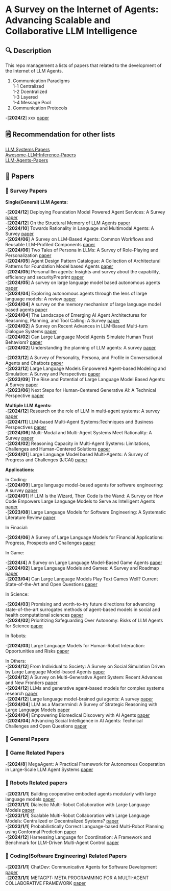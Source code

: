 # A Survey on the Internet of Agents: Advancing Scalable and Collaborative LLM Intelligence

## 🔍 Description 
This repo management a lists of papers that related to the development of the Internet of LLM Agents.

1. Communication Paradigms  
   1-1 Centralized  
   1-2 Dcentralized  
   1-3 Layered  
   1-4 Message Pool
2. Communication Protocols

-[__2024/2__] xxx [paper]()

## 🗒 Recommendation for other lists

[LLM Systems Papers](https://github.com/AmberLJC/LLMSys-PaperList)  
[Awesome-LLM-Inference-Papers](https://github.com/DefTruth/Awesome-LLM-Inference?tab=readme-ov-file#RAG-Long-Context-Attention-KVCache)  
[LLM-Agents-Papers](https://github.com/AGI-Edgerunners/LLM-Agents-Papers?tab=readme-ov-file#Survey)  


## 📒 Papers
### 🔹 Survey Papers

**Single(General) LLM Agents:**  

-[__2024/12__] Deploying Foundation Model Powered Agent Services: A Survey [paper](https://arxiv.org/abs/2412.13437)  
-[__2024/12__] On the Structural Memory of LLM Agents [paper](https://arxiv.org/abs/2412.15266)  
-[__2024/10__] Towards Rationality in Language and Multimodal Agents: A Survey [paper](https://arxiv.org/abs/2406.00252)  
-[__2024/06__] A Survey on LLM-Based Agents: Common Workflows and Reusable LLM-Profiled Components [paper](https://arxiv.org/abs/2406.05804)  
-[__2024/06__] Two Tales of Persona in LLMs: A Survey of Role-Playing and Personalization [paper](https://arxiv.org/abs/2406.01171)  
-[__2024/05__] Agent Design Pattern Catalogue: A Collection of Architectural Patterns for Foundation Model based Agents [paper](https://arxiv.org/abs/2405.10467)  
-[__2024/05__] Personal llm agents: Insights and survey about the capability, efficiency and securityPreprint [paper](https://arxiv.org/abs/2401.05459)  
-[__2024/05__] A survey on large language model based autonomous agents [paper](https://ui.adsabs.harvard.edu/abs/2023arXiv230811432W/abstract)  
-[__2024/04__] Exploring autonomous agents through the lens of large language models: A review [paper](https://arxiv.org/abs/2404.04442)  
-[__2024/04__] A survey on the memory mechanism of large language model based agents [paper](https://arxiv.org/abs/2404.13501)  
-[__2024/04__] The Landscape of Emerging AI Agent Architectures for Reasoning, Planning, and Tool Calling: A Survey [paper](https://arxiv.org/abs/2404.11584)  
-[__2024/02__] A Survey on Recent Advances in LLM-Based Multi-turn Dialogue Systems [paper](https://arxiv.org/abs/2402.18013)  
-[__2024/02__] Can Large Language Model Agents Simulate Human Trust Behaviors? [paper](https://arxiv.org/abs/2402.04559)  
-[__2024/02__] Understanding the planning of LLM agents: A survey [paper](https://arxiv.org/abs/2402.02716)  

-[__2023/12__] A Survey of Personality, Persona, and Profile in Conversational Agents and Chatbots [paper](https://arxiv.org/abs/2401.00609)  
-[__2023/12__] Large Language Models Empowered Agent-based Modeling and Simulation: A Survey and Perspectives [paper](https://www.nature.com/articles/s41599-024-03611-3)  
-[__2023/09__] The Rise and Potential of Large Language Model Based Agents: A Survey [paper](https://arxiv.org/abs/2309.07864)  
-[__2023/06__] Next Steps for Human-Centered Generative AI: A Technical Perspective [paper](https://arxiv.org/abs/2306.15774)  


**Multiple LLM Agents:**  
-[__2024/12__] Research on the role of LLM in multi-agent systems: A survey [paper](https://www.ewadirect.com/proceedings/ace/article/view/15421)  
-[__2024/11__] LLM-based Multi-Agent Systems:Techniques and Business Perspectives [paper](https://arxiv.org/abs/2411.14033)  
-[__2024/06__] Multi-Modal and Multi-Agent Systems Meet Rationality: A Survey [paper](https://arxiv.org/abs/2406.00252)  
-[__2024/02__] Reasoning Capacity in Multi-Agent Systems: Limitations, Challenges and Human-Centered Solutions [paper](https://arxiv.org/abs/2402.01108)  
-[__2024/01__] Large Language Model based Multi-Agents: A Survey of Progress and Challenges (IJCAI) [paper](https://arxiv.org/abs/2402.01680)  

**Applications:**   

 In Coding:  
-[__2024/09__] Large language model-based agents for software engineering: A survey [paper](https://arxiv.org/abs/2409.02977)  
-[__2024/01__] If LLM Is the Wizard, Then Code Is the Wand: A Survey on How Code Empowers Large Language Models to Serve as Intelligent Agents [paper](https://arxiv.org/abs/2401.00812)  
-[__2023/08__] Large Language Models for Software Engineering: A Systematic Literature Review [paper](https://dl.acm.org/doi/full/10.1145/3695988)  

  In Finacial:  

-[__2024/06__] A Survey of Large Language Models for Financial Applications: Progress, Prospects and Challenges [paper](https://arxiv.org/abs/2406.11903)  

  In Game:  
  
-[__2024/4__] A Survey on Large Language Model-Based Game Agents [paper](https://arxiv.org/abs/2404.02039)  
-[__2024/02__] Large Language Models and Games: A Survey and Roadmap [paper](https://arxiv.org/abs/2402.18659)  
-[__2023/04__] Can Large Language Models Play Text Games Well? Current State-of-the-Art and Open Questions [paper](https://arxiv.org/abs/2304.02868)  

 In Science:  
 
-[__2024/03__] Promising and worth-to-try future directions for advancing state-of-the-art surrogates methods of agent-based models in social and health computational sciences [paper](https://arxiv.org/abs/2403.04417)  
-[__2024/02__] Prioritizing Safeguarding Over Autonomy: Risks of LLM Agents for Science [paper](https://arxiv.org/abs/2402.04247)  

  In Robots:  
  
-[__2024/03__] Large Language Models for Human-Robot Interaction: Opportunities and Risks [paper](https://arxiv.org/abs/2405.00693)  

  In Others:  
-[__2024/12__] From Individual to Society: A Survey on Social Simulation Driven by Large Language Model-based Agents [paper](https://arxiv.org/abs/2412.03563)  
-[__2024/12__] A Survey on Multi-Generative Agent System: Recent Advances and New Frontiers [paper](https://arxiv.org/abs/2412.17481)  
-[__2024/12__] LLMs and generative agent-based models for complex systems research [paper](https://www.sciencedirect.com/science/article/pii/S1571064524001386)  
-[__2024/12__] Large language model-brained gui agents: A survey [paper](https://arxiv.org/abs/2411.18279)  
-[__2024/04__] LLM as a Mastermind: A Survey of Strategic Reasoning with Large Language Models [paper](https://arxiv.org/abs/2404.01230)  
-[__2024/04__] Empowering Biomedical Discovery with AI Agents [paper](https://arxiv.org/abs/2404.02831)  
-[__2024/04__] Advancing Social Intelligence in AI Agents: Technical Challenges and Open Questions [paper](https://arxiv.org/abs/2404.11023)


### 🔹 General Papers



### 🔹 Game Related Papers
-[__2024/8__] MegaAgent: A Practical Framework for Autonomous Cooperation in Large-Scale LLM Agent Systems [paper](https://arxiv.org/abs/2408.09955) 

### 🔹 Robots Related papers
-[__2023/1/1__] Building cooperative embodied agents modularly with large language models [paper](https://arxiv.org/abs/2307.02485)  
-[__2023/1/1__] Dialectic Multi-Robot Collaboration with Large Language Models [paper]()  
-[__2023/1/1__] Scalable Multi-Robot Collaboration with Large Language Models: Centralized or Decentralized Systems? [paper]()  
-[__2023/1/1__] Probabilistically Correct Language-based Multi-Robot Planning using Conformal Prediction [paper]()  
-[__2024/12__] Harnessing Language for Coordination: A Framework and Benchmark for LLM-Driven Multi-Agent Control [paper]()



### 🔹 Coding(Software Engineering) Related Papers
-[__2023/1/1__] ChatDev: Communicative Agents for Software Development [paper]()  
-[__2023/1/1__] METAGPT: META PROGRAMMING FOR A MULTI-AGENT COLLABORATIVE FRAMEWORK [paper]()  



